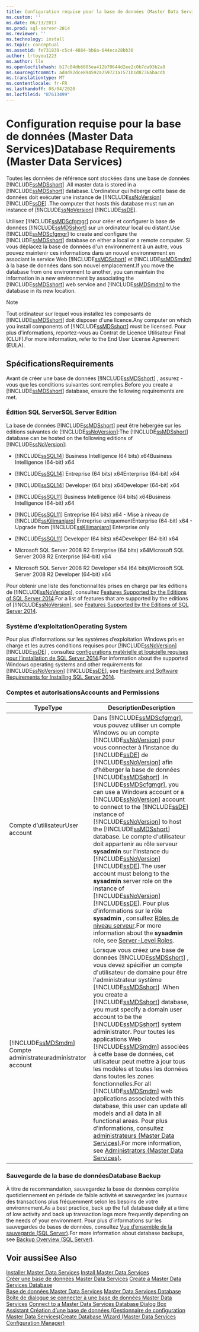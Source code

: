 ```yaml
---
title: Configuration requise pour la base de données (Master Data Services) | Microsoft Docs
ms.custom: ''
ms.date: 06/13/2017
ms.prod: sql-server-2014
ms.reviewer: ''
ms.technology: install
ms.topic: conceptual
ms.assetid: fe731839-c5c4-4884-bb6a-644eca28bb30
author: lrtoyou1223
ms.author: lle
ms.openlocfilehash: b17c04db6805ea412b70644d2ee2c0b7da93b2a8
ms.sourcegitcommit: ad4d92dce894592a259721a1571b1d8736abacdb
ms.translationtype: MT
ms.contentlocale: fr-FR
ms.lasthandoff: 08/04/2020
ms.locfileid: "87613499"
---
```

# <a name="database-requirements-master-data-services"></a><span data-ttu-id="26fd2-102">Configuration requise pour la base de données (Master Data Services)</span><span class="sxs-lookup"><span data-stu-id="26fd2-102">Database Requirements (Master Data Services)</span></span>
  <span data-ttu-id="26fd2-103">Toutes les données de référence sont stockées dans une base de données [!INCLUDE[ssMDSshort](../../includes/ssmdsshort-md.md)] .</span><span class="sxs-lookup"><span data-stu-id="26fd2-103">All master data is stored in a [!INCLUDE[ssMDSshort](../../includes/ssmdsshort-md.md)] database.</span></span> <span data-ttu-id="26fd2-104">L’ordinateur qui héberge cette base de données doit exécuter une instance de [!INCLUDE[ssNoVersion](../../includes/ssnoversion-md.md)] [!INCLUDE[ssDE](../../includes/ssde-md.md)] .</span><span class="sxs-lookup"><span data-stu-id="26fd2-104">The computer that hosts this database must run an instance of [!INCLUDE[ssNoVersion](../../includes/ssnoversion-md.md)] [!INCLUDE[ssDE](../../includes/ssde-md.md)].</span></span>  
  
 <span data-ttu-id="26fd2-105">Utilisez [!INCLUDE[ssMDScfgmgr](../../includes/ssmdscfgmgr-md.md)] pour créer et configurer la base de données [!INCLUDE[ssMDSshort](../../includes/ssmdsshort-md.md)] sur un ordinateur local ou distant.</span><span class="sxs-lookup"><span data-stu-id="26fd2-105">Use [!INCLUDE[ssMDScfgmgr](../../includes/ssmdscfgmgr-md.md)] to create and configure the [!INCLUDE[ssMDSshort](../../includes/ssmdsshort-md.md)] database on either a local or a remote computer.</span></span> <span data-ttu-id="26fd2-106">Si vous déplacez la base de données d'un environnement à un autre, vous pouvez maintenir ces informations dans un nouvel environnement en associant le service Web [!INCLUDE[ssMDSshort](../../includes/ssmdsshort-md.md)] et [!INCLUDE[ssMDSmdm](../../includes/ssmdsmdm-md.md)] à la base de données dans son nouvel emplacement.</span><span class="sxs-lookup"><span data-stu-id="26fd2-106">If you move the database from one environment to another, you can maintain the information in a new environment by associating the [!INCLUDE[ssMDSshort](../../includes/ssmdsshort-md.md)] web service and [!INCLUDE[ssMDSmdm](../../includes/ssmdsmdm-md.md)] to the database in its new location.</span></span>  
  
> [!NOTE]  
>  <span data-ttu-id="26fd2-107">Tout ordinateur sur lequel vous installez les composants de [!INCLUDE[ssMDSshort](../../includes/ssmdsshort-md.md)] doit disposer d'une licence.</span><span class="sxs-lookup"><span data-stu-id="26fd2-107">Any computer on which you install components of [!INCLUDE[ssMDSshort](../../includes/ssmdsshort-md.md)] must be licensed.</span></span> <span data-ttu-id="26fd2-108">Pour plus d'informations, reportez-vous au Contrat de Licence Utilisateur Final (CLUF).</span><span class="sxs-lookup"><span data-stu-id="26fd2-108">For more information, refer to the End User License Agreement (EULA).</span></span>  
  
## <a name="requirements"></a><span data-ttu-id="26fd2-109">Spécifications</span><span class="sxs-lookup"><span data-stu-id="26fd2-109">Requirements</span></span>  
 <span data-ttu-id="26fd2-110">Avant de créer une base de données [!INCLUDE[ssMDSshort](../../includes/ssmdsshort-md.md)] , assurez -vous que les conditions suivantes sont remplies.</span><span class="sxs-lookup"><span data-stu-id="26fd2-110">Before you create a [!INCLUDE[ssMDSshort](../../includes/ssmdsshort-md.md)] database, ensure the following requirements are met.</span></span>  
  
### <a name="sql-server-edition"></a><span data-ttu-id="26fd2-111">Édition SQL Server</span><span class="sxs-lookup"><span data-stu-id="26fd2-111">SQL Server Edition</span></span>  
 <span data-ttu-id="26fd2-112">La base de données [!INCLUDE[ssMDSshort](../../includes/ssmdsshort-md.md)] peut être hébergée sur les éditions suivantes de [!INCLUDE[ssNoVersion](../../includes/ssnoversion-md.md)]:</span><span class="sxs-lookup"><span data-stu-id="26fd2-112">The [!INCLUDE[ssMDSshort](../../includes/ssmdsshort-md.md)] database can be hosted on the following editions of [!INCLUDE[ssNoVersion](../../includes/ssnoversion-md.md)]:</span></span>  
  
-   [!INCLUDE[ssSQL14](../../includes/sssql14-md.md)] <span data-ttu-id="26fd2-113">Business Intelligence (64 bits) x64</span><span class="sxs-lookup"><span data-stu-id="26fd2-113">Business Intelligence (64-bit) x64</span></span>  
  
-   [!INCLUDE[ssSQL14](../../includes/sssql14-md.md)] <span data-ttu-id="26fd2-114">Entreprise (64 bits) x64</span><span class="sxs-lookup"><span data-stu-id="26fd2-114">Enterprise (64-bit) x64</span></span>  
  
-   [!INCLUDE[ssSQL14](../../includes/sssql14-md.md)] <span data-ttu-id="26fd2-115">Developer (64 bits) x64</span><span class="sxs-lookup"><span data-stu-id="26fd2-115">Developer (64-bit) x64</span></span>  
  
-   [!INCLUDE[ssSQL11](../../includes/sssql11-md.md)] <span data-ttu-id="26fd2-116">Business Intelligence (64 bits) x64</span><span class="sxs-lookup"><span data-stu-id="26fd2-116">Business Intelligence (64-bit) x64</span></span>  
  
-   [!INCLUDE[ssSQL11](../../includes/sssql11-md.md)] <span data-ttu-id="26fd2-117">Entreprise (64 bits) x64 - Mise à niveau de [!INCLUDE[ssKilimanjaro](../../includes/sskilimanjaro-md.md)] Entreprise uniquement</span><span class="sxs-lookup"><span data-stu-id="26fd2-117">Enterprise (64-bit) x64 - Upgrade from [!INCLUDE[ssKilimanjaro](../../includes/sskilimanjaro-md.md)] Enterprise only</span></span>  
  
-   [!INCLUDE[ssSQL11](../../includes/sssql11-md.md)] <span data-ttu-id="26fd2-118">Developer (64 bits) x64</span><span class="sxs-lookup"><span data-stu-id="26fd2-118">Developer (64-bit) x64</span></span>  
  
-   <span data-ttu-id="26fd2-119">Microsoft SQL Server 2008 R2 Enterprise (64 bits) x64</span><span class="sxs-lookup"><span data-stu-id="26fd2-119">Microsoft SQL Server 2008 R2 Enterprise (64-bit) x64</span></span>  
  
-   <span data-ttu-id="26fd2-120">Microsoft SQL Server 2008 R2 Developer x64 (64 bits)</span><span class="sxs-lookup"><span data-stu-id="26fd2-120">Microsoft SQL Server 2008 R2 Developer (64-bit) x64</span></span>  
  
 <span data-ttu-id="26fd2-121">Pour obtenir une liste des fonctionnalités prises en charge par les éditions de [!INCLUDE[ssNoVersion](../../includes/ssnoversion-md.md)], consultez [Features Supported by the Editions of SQL Server 2014](../../getting-started/features-supported-by-the-editions-of-sql-server-2014.md).</span><span class="sxs-lookup"><span data-stu-id="26fd2-121">For a list of features that are supported by the editions of [!INCLUDE[ssNoVersion](../../includes/ssnoversion-md.md)], see [Features Supported by the Editions of SQL Server 2014](../../getting-started/features-supported-by-the-editions-of-sql-server-2014.md).</span></span>  
  
### <a name="operating-system"></a><span data-ttu-id="26fd2-122">Système d’exploitation</span><span class="sxs-lookup"><span data-stu-id="26fd2-122">Operating System</span></span>  
 <span data-ttu-id="26fd2-123">Pour plus d’informations sur les systèmes d’exploitation Windows pris en charge et les autres conditions requises pour [!INCLUDE[ssNoVersion](../../includes/ssnoversion-md.md)] [!INCLUDE[ssDE](../../includes/ssde-md.md)] , consultez [configurations matérielle et logicielle requises pour l’installation de SQL Server 2014](../../sql-server/install/hardware-and-software-requirements-for-installing-sql-server.md).</span><span class="sxs-lookup"><span data-stu-id="26fd2-123">For information about the supported Windows operating systems and other requirements for [!INCLUDE[ssNoVersion](../../includes/ssnoversion-md.md)] [!INCLUDE[ssDE](../../includes/ssde-md.md)], see [Hardware and Software Requirements for Installing SQL Server 2014](../../sql-server/install/hardware-and-software-requirements-for-installing-sql-server.md).</span></span>  
  
### <a name="accounts-and-permissions"></a><span data-ttu-id="26fd2-124">Comptes et autorisations</span><span class="sxs-lookup"><span data-stu-id="26fd2-124">Accounts and Permissions</span></span>  
  
|<span data-ttu-id="26fd2-125">Type</span><span class="sxs-lookup"><span data-stu-id="26fd2-125">Type</span></span>|<span data-ttu-id="26fd2-126">Description</span><span class="sxs-lookup"><span data-stu-id="26fd2-126">Description</span></span>|  
|----------|-----------------|  
|<span data-ttu-id="26fd2-127">Compte d’utilisateur</span><span class="sxs-lookup"><span data-stu-id="26fd2-127">User account</span></span>|<span data-ttu-id="26fd2-128">Dans [!INCLUDE[ssMDScfgmgr](../../includes/ssmdscfgmgr-md.md)], vous pouvez utiliser un compte Windows ou un compte [!INCLUDE[ssNoVersion](../../includes/ssnoversion-md.md)] pour vous connecter à l’instance du [!INCLUDE[ssDE](../../includes/ssde-md.md)] de [!INCLUDE[ssNoVersion](../../includes/ssnoversion-md.md)] afin d’héberger la base de données [!INCLUDE[ssMDSshort](../../includes/ssmdsshort-md.md)] .</span><span class="sxs-lookup"><span data-stu-id="26fd2-128">In [!INCLUDE[ssMDScfgmgr](../../includes/ssmdscfgmgr-md.md)], you can use a Windows account or a [!INCLUDE[ssNoVersion](../../includes/ssnoversion-md.md)] account to connect to the [!INCLUDE[ssDE](../../includes/ssde-md.md)] instance of [!INCLUDE[ssNoVersion](../../includes/ssnoversion-md.md)] to host the [!INCLUDE[ssMDSshort](../../includes/ssmdsshort-md.md)] database.</span></span> <span data-ttu-id="26fd2-129">Le compte d’utilisateur doit appartenir au rôle serveur **sysadmin** sur l’instance du [!INCLUDE[ssNoVersion](../../includes/ssnoversion-md.md)] [!INCLUDE[ssDE](../../includes/ssde-md.md)].</span><span class="sxs-lookup"><span data-stu-id="26fd2-129">The user account must belong to the **sysadmin** server role on the instance of [!INCLUDE[ssNoVersion](../../includes/ssnoversion-md.md)] [!INCLUDE[ssDE](../../includes/ssde-md.md)].</span></span> <span data-ttu-id="26fd2-130">Pour plus d’informations sur le rôle **sysadmin** , consultez [Rôles de niveau serveur](../../relational-databases/security/authentication-access/server-level-roles.md).</span><span class="sxs-lookup"><span data-stu-id="26fd2-130">For more information about the **sysadmin** role, see [Server-Level Roles](../../relational-databases/security/authentication-access/server-level-roles.md).</span></span>|  
|[!INCLUDE[ssMDSmdm](../../includes/ssmdsmdm-md.md)] <span data-ttu-id="26fd2-131">Compte administrateur</span><span class="sxs-lookup"><span data-stu-id="26fd2-131">administrator account</span></span>|<span data-ttu-id="26fd2-132">Lorsque vous créez une base de données [!INCLUDE[ssMDSshort](../../includes/ssmdsshort-md.md)] , vous devez spécifier un compte d'utilisateur de domaine pour être l'administrateur système [!INCLUDE[ssMDSshort](../../includes/ssmdsshort-md.md)] .</span><span class="sxs-lookup"><span data-stu-id="26fd2-132">When you create a [!INCLUDE[ssMDSshort](../../includes/ssmdsshort-md.md)] database, you must specify a domain user account to be the [!INCLUDE[ssMDSshort](../../includes/ssmdsshort-md.md)] system administrator.</span></span> <span data-ttu-id="26fd2-133">Pour toutes les applications Web [!INCLUDE[ssMDSmdm](../../includes/ssmdsmdm-md.md)] associées à cette base de données, cet utilisateur peut mettre à jour tous les modèles et toutes les données dans toutes les zones fonctionnelles.</span><span class="sxs-lookup"><span data-stu-id="26fd2-133">For all [!INCLUDE[ssMDSmdm](../../includes/ssmdsmdm-md.md)] web applications associated with this database, this user can update all models and all data in all functional areas.</span></span> <span data-ttu-id="26fd2-134">Pour plus d’informations, consultez [administrateurs &#40;Master Data Services&#41;](../administrators-master-data-services.md).</span><span class="sxs-lookup"><span data-stu-id="26fd2-134">For more information, see [Administrators &#40;Master Data Services&#41;](../administrators-master-data-services.md).</span></span>|  
  
### <a name="database-backup"></a><span data-ttu-id="26fd2-135">Sauvegarde de la base de données</span><span class="sxs-lookup"><span data-stu-id="26fd2-135">Database Backup</span></span>  
 <span data-ttu-id="26fd2-136">À titre de recommandation, sauvegardez la base de données complète quotidiennement en période de faible activité et sauvegardez les journaux des transactions plus fréquemment selon les besoins de votre environnement.</span><span class="sxs-lookup"><span data-stu-id="26fd2-136">As a best practice, back up the full database daily at a time of low activity and back up transaction logs more frequently depending on the needs of your environment.</span></span> <span data-ttu-id="26fd2-137">Pour plus d’informations sur les sauvegardes de bases de données, consultez [Vue d’ensemble de la sauvegarde &#40;SQL Server&#41;](../../relational-databases/backup-restore/backup-overview-sql-server.md).</span><span class="sxs-lookup"><span data-stu-id="26fd2-137">For more information about database backups, see [Backup Overview &#40;SQL Server&#41;](../../relational-databases/backup-restore/backup-overview-sql-server.md).</span></span>  
  
## <a name="see-also"></a><span data-ttu-id="26fd2-138">Voir aussi</span><span class="sxs-lookup"><span data-stu-id="26fd2-138">See Also</span></span>  
 <span data-ttu-id="26fd2-139">[Installer Master Data Services](install-master-data-services.md) </span><span class="sxs-lookup"><span data-stu-id="26fd2-139">[Install Master Data Services](install-master-data-services.md) </span></span>  
 <span data-ttu-id="26fd2-140">[Créer une base de données Master Data Services](create-a-master-data-services-database.md) </span><span class="sxs-lookup"><span data-stu-id="26fd2-140">[Create a Master Data Services Database](create-a-master-data-services-database.md) </span></span>  
 <span data-ttu-id="26fd2-141">[Base de données Master Data Services](../master-data-services-database.md) </span><span class="sxs-lookup"><span data-stu-id="26fd2-141">[Master Data Services Database](../master-data-services-database.md) </span></span>  
 <span data-ttu-id="26fd2-142">[Boîte de dialogue se connecter à une base de données Master Data Services](../connect-to-a-master-data-services-database-dialog-box.md) </span><span class="sxs-lookup"><span data-stu-id="26fd2-142">[Connect to a Master Data Services Database Dialog Box](../connect-to-a-master-data-services-database-dialog-box.md) </span></span>  
 [<span data-ttu-id="26fd2-143">Assistant Création d’une base de données &#40;Gestionnaire de configuration Master Data Services&#41;</span><span class="sxs-lookup"><span data-stu-id="26fd2-143">Create Database Wizard &#40;Master Data Services Configuration Manager&#41;</span></span>](../create-database-wizard-master-data-services-configuration-manager.md)  
  
  
